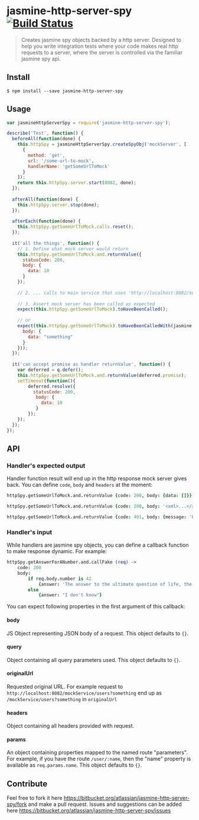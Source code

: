 # jasmine-http-server-spy [![Build Status](https://drone.io/bitbucket.org/atlassian/jasmine-http-server-spy/status.png)](https://drone.io/bitbucket.org/atlassian/jasmine-http-server-spy/latest)

> Creates jasmine spy objects backed by a http server. Designed to help you write integration tests where your code 
makes real http requests to a server, where the server is controlled via the familiar jasmine spy api.
  
 
## Install

```
$ npm install --save jasmine-http-server-spy
```

## Usage

```javascript
var jasmineHttpServerSpy = require('jasmine-http-server-spy');

describe('Test', function() {
  beforeAll(function(done) {
    this.httpSpy = jasmineHttpServerSpy.createSpyObj('mockServer', [
      {
        method: 'get',
        url: '/some-url-to-mock',
        handlerName: 'getSomeUrlToMock'
      }
    ]);
    return this.httpSpy.server.start(8082, done);
  });
  
  afterAll(function(done) {
    this.httpSpy.server.stop(done);
  });
  
  afterEach(function(done) {
    this.httpSpy.getSomeUrlToMock.calls.reset();
  });
  
  it('all the things', function() {
    // 1. Define what mock server would return
    this.httpSpy.getSomeUrlToMock.and.returnValue({
      statusCode: 200,
      body: {
        data: 10
      }
    });
    
    // 2. ... calls to main service that uses 'http://localhost:8082/some-url-to-mock'
    
    // 3. Assert mock server has been called as expected
    expect(this.httpSpy.getSomeUrlToMock).toHaveBeenCalled();
    
    // or
    expect(this.httpSpy.getSomeUrlToMock).toHaveBeenCalledWith(jasmine.objectContaining({
      body: {
        data: "something"
      }
    }));
  });
  
  it('can accept promise as handler returnValue', function() {
    var deferred = q.defer(); 
    this.httpSpy.getSomeUrlToMock.and.returnValue(deferred.promise);
    setTimeout(function(){
        deferred.resolve({
          statusCode: 200,
           body: {
             data: 10
           }
        });
    });
  });
});
```

## API

### Handler's expected output

Handler function result will end up in the http response mock server gives back. 
You can define ```code```, ```body``` and ```headers``` at the moment:
 
```coffee
httpSpy.getSomeUrlToMock.and.returnValue {code: 200, body: {data: []}}

httpSpy.getSomeUrlToMock.and.returnValue {code: 200, body: '<xml>...</xml>', headers: {'Content-Type' : 'application/xml'}}

httpSpy.getSomeUrlToMock.and.returnValue {code: 401, body: {message: 'Please login first'}}
```

### Handler's input

While handlers are jasmine spy objects, you can define a callback function to make response dynamic. For example:

```coffee
httpSpy.getAnswerForANumber.and.callFake (req) ->
    code: 200
    body:
        if req.body.number is 42
            {answer: 'The answer to the ultimate question of life, the universe and everything'}
        else
            {answer: "I don't know"}
```

You can expect following properties in the first argument of this callback:
 
#### body

JS Object representing JSON body of a request. This object defaults to ```{}```.
 
#### query

Object containing all query parameters used. This object defaults to ```{}```.

#### originalUrl

Requested original URL. For example request to ```http://localhost:8082/mockService/users?something``` end up as 
```/mockService/users?something``` in ```originalUrl```

#### headers

Object containing all headers provided with request.

#### params

An object containing properties mapped to the named route "parameters". 
For example, if you have the route ```/user/:name```, then the "name" property is available as ```req.params.name```. 
This object defaults to ```{}```.

## Contribute

Feel free to fork it here https://bitbucket.org/atlassian/jasmine-http-server-spy/fork and make a pull request. 
 Issues and suggestions can be added here https://bitbucket.org/atlassian/jasmine-http-server-spy/issues

